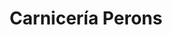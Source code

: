---
title: "Carnicería Perons"
url: /ciudad-autonoma-de-buenos-aires/carniceria-perons/
shop: Metzgerei
---